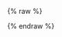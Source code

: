 ---
---

{% raw %}
<div id="autocomplete"></div>
<!--
<div id="search-box" class="ais-SearchBox"></div>
-->
<div id="hits" class="rows-4"></div>

<script>
const client = new MisoClient('...');
const indexName = '';

const search = instantsearch({
  searchClient: client.algolia.searchClient(),
  indexName: indexName,
});

search.addWidgets([
  instantsearch.widgets.configure({
    hitsPerPage: 8,
  }),
  // Mount a virtual search box to manipulate InstantSearch's `query` UI state parameter
  instantsearch.connectors.connectSearchBox(() => {})({}),
  /*
  instantsearch.widgets.searchBox({
    container: '#search-box',
    autofocus: true,
    searchAsYouType: false,
    showSubmit: true,
  }),
  */
  instantsearch.widgets.hits({
    container: '#hits',
    templates: {
      item: `
        <div>
          <div class="title">{{ title }}</div>
          <div class="image">
            <img src="{{ cover_image }}">
          </div>
          <div class="footer">\${{ sale_price }}</div>
        </div>
      `,
    },
  }),
]);

search.start();

function setInstantSearchQueryState(query = '') {
  search.setUiState(uiState => ({
    ...uiState,
    [indexName]: {
      ...uiState[indexName],
      page: 1,
      query: query,
    },
  }));
}

autocomplete({
  container: '#autocomplete',
  initialState: {
    query: '',
  },
  onSubmit: ({ state }) => {
    const { query } = state;
    setInstantSearchQueryState(query);
  },
  onReset: () => {
    setInstantSearchQueryState();
  },
  autoFocus: true,
  getSources: ({ query }) => {
    // this is triggered on every user input
    return [{
      getItems: () => getAlgoliaResults({
        searchClient: client.algolia.autocompleteClient(),
        queries: [{
          query: query,
          params: {
            hitsPerPage: 5,
            attributesToHighlight: ['suggested_queries'],
          },
        }],
      }),
      onSelect: ({ setQuery, item }) => {
        const query = item._text;
        setQuery(query);
        setInstantSearchQueryState(query);
      },
      templates: {
        item: ({ item, components, html }) => html`
          <div class="aa-ItemWrapper">
            <div class="aa-ItemContent">
              <div class="aa-ItemContentBody">
                <div class="aa-ItemContentTitle">
                  ${components.Highlight({
                    hit: item,
                    attribute: 'suggested_queries',
                  })}
                </div>
              </div>
            </div>
          </div>
        `
      }
    }];
  },
  /*
  onStateChange: ({ prevState, state }) => {
    const { query: prevQuery } = prevState;
    const { query } = state;
    if (prevQuery !== query) {
      setInstantSearchQueryState(query);
    }
  },
  */
});

</script>
{% endraw %}
